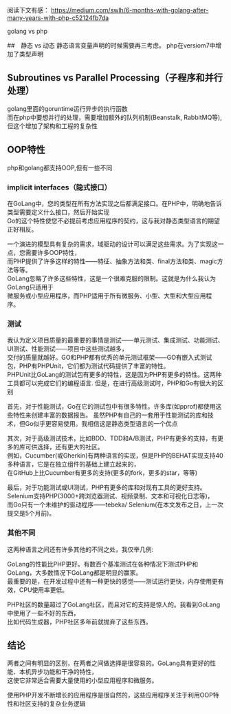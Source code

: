 

阅读下文有感：
https://medium.com/swlh/6-months-with-golang-after-many-years-with-php-c52124fb7da  

golang vs php

##　静态 vs 动态 
静态语言变量声明的时候需要再三考虑。
php在versiom7中增加了类型声明   


## Subroutines vs Parallel Processing（子程序和并行处理）
golang里面的goruntime运行异步的执行函数  
而在php中要想并行的处理，需要增加额外的队列机制(Beanstalk, RabbitMQ等),但这个增加了架构和工程的复杂性  

## OOP特性  
php和golang都支持OOP,但有一些不同

### implicit interfaces（隐式接口）
在GoLang中，您的类型在所有方法实现之后都满足接口。在PHP中，明确地告诉类型需要定义什么接口，然后开始实现  
Go的这个特性使您不必提前考虑应用程序的契约，这与我对静态类型语言的期望正好相反。  

一个演进的模型具有复杂的需求，域驱动的设计可以满足这些需求。为了实现这一点，您需要许多OOP特性，  
而PHP提供了许多这样的特性——特征、抽象方法和类、final方法和类、magic方法等等。  
GoLang忽略了许多这些特性，这是一个很难克服的限制。这就是为什么我认为GoLang只适用于  
微服务或小型应用程序，而PHP适用于所有微服务、小型、大型和大型应用程序。  


### 测试 
我认为定义项目质量的最重要的事情是测试——单元测试、集成测试、功能测试、UI测试、性能测试——项目中这些测试越多，   
交付的质量就越好。GO和PHP都有优秀的单元测试框架——GO有嵌入式测试包，PHP有PHPUnit，它们都为测试代码提供了丰富的特性。  
PHPUnit比GoLang的测试包有更多的特性，这是因为PHP有更多的特性。这两种工具都可以完成它们的编程语言.
但是，在进行高级测试时，PHP和Go有很大的区别  

首先，对于性能测试，Go在它的测试包中有很多特性。许多库(如pprof)都使用这些特性来创建丰富的数据报告。
虽然PHP有自己的一套用于性能测试的库和技术，但Go似乎更容易使用。我相信这是静态类型语言的一个优点  

其次，对于高级测试技术，比如BDD、TDD和A/B测试，PHP有更多的支持，有更多的库可供选择，还有更大的社区。  
例如，Cucumber(或Gherkin)有两种语言的实现，但是PHP的BEHAT实现支持40多种语言，它是在独立组件的基础上建立起来的，  
在GitHub上比Cucumber有更多的支持(更多的fork，更多的star，等等)   

最后，对于功能测试或UI测试，PHP有更多的库和对现有工具的更好支持。  
Selenium支持PHP(3000+跨浏览器测试、视频录制、文本和可视化日志等)，  
而Go只有一个未维护的驱动程序——tebeka/ Selenium(在本文发布之日，上一次提交是5个月前)。  

### 其他不同  
这两种语言之间还有许多其他的不同之处，我仅举几例:  

GoLang的性能比PHP更好。有数百个基准测试在各种情况下测试PHP和GoLang，大多数情况下GoLang都是明显的赢家。  
最重要的是，在开发过程中还有一种更快的感觉——测试运行更快，内存使用更有效，CPU使用率更低。  

PHP社区的数量超过了GoLang社区，而且对它的支持是惊人的。我看到GoLang中使用了一些不好的东西，  
比如代码生成器，PHP社区多年前就抛弃了这些东西。  

## 结论  
两者之间有明显的区别，在两者之间做选择是很容易的。GoLang具有更好的性能、本机异步功能和干净的特性，  
这使它非常适合需要大量使用的小型应用程序和微服务。  

使用PHP开发不断增长的应用程序是很自然的，这些应用程序关注于利用OOP特性和社区支持的复杂业务逻辑  



